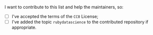 I want to contribute to this list and help the maintainers, so:

- [ ] I've accepted the terms of the `CC0` License;
- [ ] I've added the topic `rubydatascience` to the contributed repository if appropriate.
